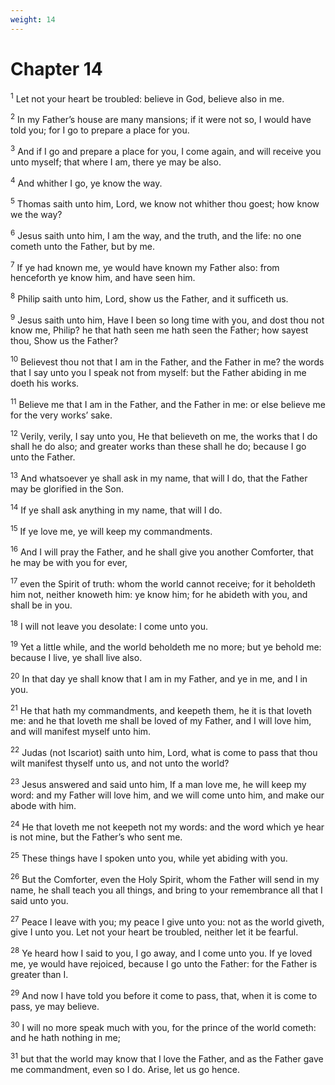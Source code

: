```yaml
---
weight: 14
---
```


# Chapter 14

<sup>1</sup> Let not your heart be troubled: believe in God, believe also in me. 

<sup>2</sup> In my Father’s house are many mansions; if it were not so, I would have told you; for I go to prepare a place for you. 

<sup>3</sup> And if I go and prepare a place for you, I come again, and will receive you unto myself; that where I am, there ye may be also. 

<sup>4</sup> And whither I go, ye know the way. 

<sup>5</sup> Thomas saith unto him, Lord, we know not whither thou goest; how know we the way? 

<sup>6</sup> Jesus saith unto him, I am the way, and the truth, and the life: no one cometh unto the Father, but by me. 

<sup>7</sup> If ye had known me, ye would have known my Father also: from henceforth ye know him, and have seen him. 

<sup>8</sup> Philip saith unto him, Lord, show us the Father, and it sufficeth us. 

<sup>9</sup> Jesus saith unto him, Have I been so long time with you, and dost thou not know me, Philip? he that hath seen me hath seen the Father; how sayest thou, Show us the Father? 

<sup>10</sup> Believest thou not that I am in the Father, and the Father in me? the words that I say unto you I speak not from myself: but the Father abiding in me doeth his works. 

<sup>11</sup> Believe me that I am in the Father, and the Father in me: or else believe me for the very works’ sake. 

<sup>12</sup> Verily, verily, I say unto you, He that believeth on me, the works that I do shall he do also; and greater works than these shall he do; because I go unto the Father. 

<sup>13</sup> And whatsoever ye shall ask in my name, that will I do, that the Father may be glorified in the Son. 

<sup>14</sup> If ye shall ask anything in my name, that will I do. 

<sup>15</sup> If ye love me, ye will keep my commandments. 

<sup>16</sup> And I will pray the Father, and he shall give you another Comforter, that he may be with you for ever, 

<sup>17</sup> even the Spirit of truth: whom the world cannot receive; for it beholdeth him not, neither knoweth him: ye know him; for he abideth with you, and shall be in you. 

<sup>18</sup> I will not leave you desolate: I come unto you. 

<sup>19</sup> Yet a little while, and the world beholdeth me no more; but ye behold me: because I live, ye shall live also. 

<sup>20</sup> In that day ye shall know that I am in my Father, and ye in me, and I in you. 

<sup>21</sup> He that hath my commandments, and keepeth them, he it is that loveth me: and he that loveth me shall be loved of my Father, and I will love him, and will manifest myself unto him. 

<sup>22</sup> Judas (not Iscariot) saith unto him, Lord, what is come to pass that thou wilt manifest thyself unto us, and not unto the world? 

<sup>23</sup> Jesus answered and said unto him, If a man love me, he will keep my word: and my Father will love him, and we will come unto him, and make our abode with him. 

<sup>24</sup> He that loveth me not keepeth not my words: and the word which ye hear is not mine, but the Father’s who sent me. 

<sup>25</sup> These things have I spoken unto you, while yet abiding with you. 

<sup>26</sup> But the Comforter, even the Holy Spirit, whom the Father will send in my name, he shall teach you all things, and bring to your remembrance all that I said unto you. 

<sup>27</sup> Peace I leave with you; my peace I give unto you: not as the world giveth, give I unto you. Let not your heart be troubled, neither let it be fearful. 

<sup>28</sup> Ye heard how I said to you, I go away, and I come unto you. If ye loved me, ye would have rejoiced, because I go unto the Father: for the Father is greater than I. 

<sup>29</sup> And now I have told you before it come to pass, that, when it is come to pass, ye may believe. 

<sup>30</sup> I will no more speak much with you, for the prince of the world cometh: and he hath nothing in me; 

<sup>31</sup> but that the world may know that I love the Father, and as the Father gave me commandment, even so I do. Arise, let us go hence. 


